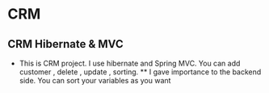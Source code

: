 # CRM
## CRM Hibernate &amp; MVC
* This is CRM project. I use hibernate and Spring MVC. You can add customer , delete , update , sorting.
** I gave importance to the backend side. You can sort your variables as you want
